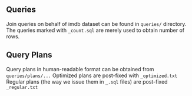 ## Queries

Join queries on behalf of imdb dataset can be found in `queries/` directory.
The queries marked with `_count.sql` are merely used to obtain number of rows.

## Query Plans

Query plans in human-readable format can be obtained from `queries/plans/...`
Optimized plans are post-fixed with `_optimized.txt`
Regular plans (the way we issue them in `_.sql` files) are post-fixed `_regular.txt`
